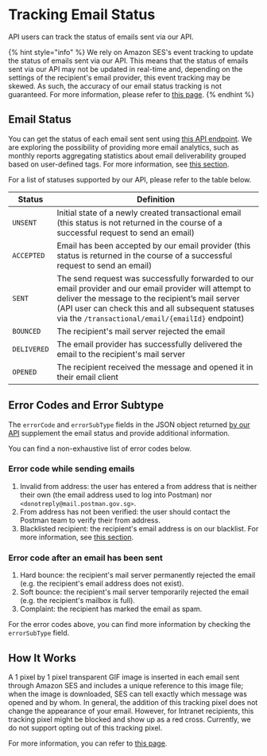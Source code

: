 # Tracking Email Status

API users can track the status of emails sent via our API.

{% hint style="info" %}
We rely on Amazon SES's event tracking to update the status of emails sent via our API. This means that the status of emails sent via our API may not be updated in real-time and, depending on the settings of the recipient's email provider, this event tracking may be skewed. As such, the accuracy of our email status tracking is not guaranteed. For more information, please refer to [this page](https://docs.aws.amazon.com/ses/latest/dg/faqs-metrics.html).
{% endhint %}

## Email Status

You can get the status of each email sent sent using [this API endpoint](./get-email-by-id-api.md). We are exploring the possibility of providing more email analytics, such as monthly reports aggregating statistics about email deliverability grouped based on user-defined tags. For more information, see [this section](./send-email-api/email-tagging-and-classification.md).

For a list of statuses supported by our API, please refer to the table below.

| Status      | Definition                                                                                                                                                                                                                                                          |
| ----------- | ------------------------------------------------------------------------------------------------------------------------------------------------------------------------------------------------------------------------------------------------------------------- |
| `UNSENT`    | Initial state of a newly created transactional email (this status is not returned in the course of a successful request to send an email)                                                                                                                           |
| `ACCEPTED`  | Email has been accepted by our email provider (this status is returned in the course of a successful request to send an email)                                                                                                                                      |
| `SENT`      | The send request was successfully forwarded to our email provider and our email provider will attempt to deliver the message to the recipient’s mail server (API user can check this and all subsequent statuses via the `/transactional/email/{emailId}` endpoint) |
| `BOUNCED`   | The recipient's mail server rejected the email                                                                                                                                                                                                                      |
| `DELIVERED` | The email provider has successfully delivered the email to the recipient's mail server                                                                                                                                                                              |
| `OPENED`    | The recipient received the message and opened it in their email client                                                                                                                                                                                              |

## Error Codes and Error Subtype

The `errorCode` and `errorSubType` fields in the JSON object returned [by our API](./get-email-by-id-api.md) supplement the email status and provide additional information.

You can find a non-exhaustive list of error codes below.

### Error code while sending emails

1. Invalid from address: the user has entered a from address that is neither their own (the email address used to log into Postman) nor `<donotreply@mail.postman.gov.sg>`.
2. From address has not been verified: the user should contact the Postman team to verify their from address.
3. Blacklisted recipient: the recipient's email address is on our blacklist. For more information, see [this section](./send-email-api/recipient-blacklist.md).

### Error code after an email has been sent

1. Hard bounce: the recipient's mail server permanently rejected the email (e.g. the recipient's email address does not exist).
2. Soft bounce: the recipient's mail server temporarily rejected the email (e.g. the recipient's mailbox is full).
3. Complaint: the recipient has marked the email as spam.

For the error codes above, you can find more information by checking the `errorSubType` field.

## How It Works

A 1 pixel by 1 pixel transparent GIF image is inserted in each email sent through Amazon SES and includes a unique reference to this image file; when the image is downloaded, SES can tell exactly which message was opened and by whom. In general, the addition of this tracking pixel does not change the appearance of your email. However, for Intranet recipients, this tracking pixel might be blocked and show up as a red cross. Currently, we do not support opting out of this tracking pixel.

For more information, you can refer to [this page](https://docs.aws.amazon.com/ses/latest/dg/faqs-metrics.html).
